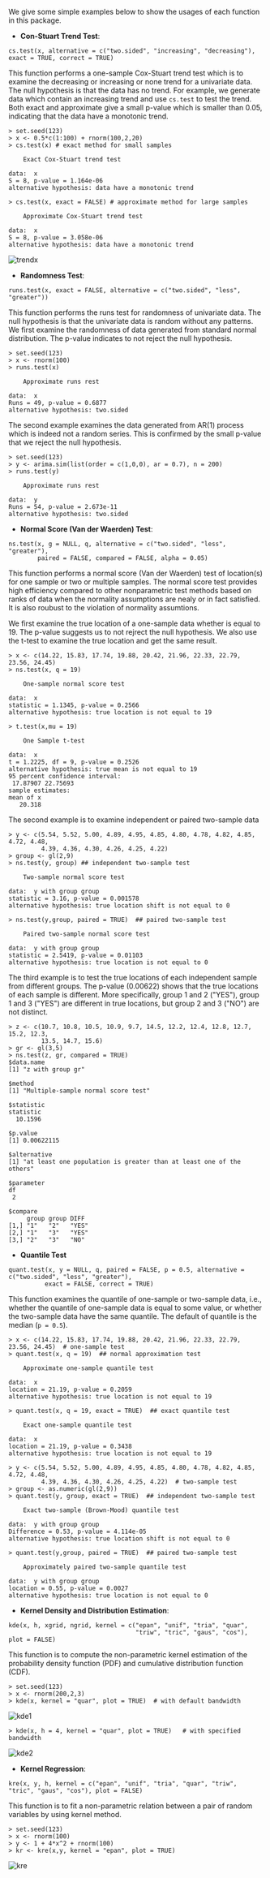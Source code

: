 We give some simple examples below to show the usages of each function in this package. 

- **Con-Stuart Trend Test**: 
```
cs.test(x, alternative = c("two.sided", "increasing", "decreasing"), exact = TRUE, correct = TRUE)
```
 This function performs a one-sample Cox-Stuart trend test which is to examine the decreasing or increasing or none trend for a univariate data. The null hypothesis is that the data has no trend. For example, we generate data which contain an increasing trend and use `cs.test` to test the trend. Both exact and approximate give a small p-value which is smaller than 0.05, indicating that the data have a monotonic trend.
```
> set.seed(123)
> x <- 0.5*c(1:100) + rnorm(100,2,20)
> cs.test(x) # exact method for small samples

	Exact Cox-Stuart trend test
	
data:  x
S = 8, p-value = 1.164e-06
alternative hypothesis: data have a monotonic trend

> cs.test(x, exact = FALSE) # approximate method for large samples

	Approximate Cox-Stuart trend test
	
data:  x
S = 8, p-value = 3.058e-06
alternative hypothesis: data have a monotonic trend
```
![trendx](https://cloud.githubusercontent.com/assets/16762941/12869162/0ecf2ec8-cce5-11e5-8927-2caa61452cec.png)

- **Randomness Test**:
```
runs.test(x, exact = FALSE, alternative = c("two.sided", "less", "greater"))
```
This function performs the runs test for randomness of univariate data. The null hypothesis is that the univariate data is random without any patterns. We first examine the randomness of data generated from standard normal distribution. The p-value indicates to not reject the null hypothesis. 
```
> set.seed(123)
> x <- rnorm(100)
> runs.test(x)

	Approximate runs rest

data:  x
Runs = 49, p-value = 0.6877
alternative hypothesis: two.sided
```
The second example examines the data generated from AR(1) process which is indeed not a random series. This is confirmed by the small p-value that we reject the null hypothesis.  
```
> set.seed(123)
> y <- arima.sim(list(order = c(1,0,0), ar = 0.7), n = 200)
> runs.test(y)

	Approximate runs rest

data:  y
Runs = 54, p-value = 2.673e-11
alternative hypothesis: two.sided
```

- **Normal Score (Van der Waerden) Test**:
```
ns.test(x, g = NULL, q, alternative = c("two.sided", "less", "greater"), 
        paired = FALSE, compared = FALSE, alpha = 0.05)
```
This function performs a normal score (Van der Waerden) test of location(s) for one sample or two or multiple samples. The normal score test provides high efficiency compared to other nonparametric test methods based on ranks of data when the normality assumptions are nealy or in fact satisfied. It is also roubust to the violation of normality assumtions.

We first examine the true location of a one-sample data whether is equal to 19. The p-value suggests us to not rejrect the null hypothesis. We also use the t-test to examine the true location and get the same result.
```
> x <- c(14.22, 15.83, 17.74, 19.88, 20.42, 21.96, 22.33, 22.79, 23.56, 24.45)
> ns.test(x, q = 19)

	One-sample normal score test

data:  x
statistic = 1.1345, p-value = 0.2566
alternative hypothesis: true location is not equal to 19

> t.test(x,mu = 19)

	One Sample t-test

data:  x
t = 1.2225, df = 9, p-value = 0.2526
alternative hypothesis: true mean is not equal to 19
95 percent confidence interval:
 17.87907 22.75693
sample estimates:
mean of x 
   20.318 
```
The second example is to examine independent or paired two-sample data

```
> y <- c(5.54, 5.52, 5.00, 4.89, 4.95, 4.85, 4.80, 4.78, 4.82, 4.85, 4.72, 4.48, 
         4.39, 4.36, 4.30, 4.26, 4.25, 4.22)
> group <- gl(2,9)
> ns.test(y, group) ## independent two-sample test

	Two-sample normal score test

data:  y with group group
statistic = 3.16, p-value = 0.001578
alternative hypothesis: true location shift is not equal to 0

> ns.test(y,group, paired = TRUE)  ## paired two-sample test

	Paired two-sample normal score test

data:  y with group group
statistic = 2.5419, p-value = 0.01103
alternative hypothesis: true location is not equal to 0
```
The third example is to test the true locations of each independent sample from different groups. The p-value (0.00622) shows that the true locations of each sample is different. More specifically, group 1 and 2 ("YES"), group 1 and 3 ("YES") are different in true locations, but group 2 and 3 ("NO") are not distinct. 
```
> z <- c(10.7, 10.8, 10.5, 10.9, 9.7, 14.5, 12.2, 12.4, 12.8, 12.7, 15.2, 12.3, 
         13.5, 14.7, 15.6)
> gr <- gl(3,5)
> ns.test(z, gr, compared = TRUE)
$data.name
[1] "z with group gr"

$method
[1] "Multiple-sample normal score test"

$statistic
statistic 
  10.1596 

$p.value
[1] 0.00622115

$alternative
[1] "at least one population is greater than at least one of the others"

$parameter
df 
 2 

$compare
     group group DIFF 
[1,] "1"   "2"   "YES"
[2,] "1"   "3"   "YES"
[3,] "2"   "3"   "NO" 
```

- **Quantile Test**
```
quant.test(x, y = NULL, q, paired = FALSE, p = 0.5, alternative = c("two.sided", "less", "greater"), 
          exact = FALSE, correct = TRUE)
```
This function examines the quantile of one-sample or two-sample data, i.e., whether the quantile of one-sample data is equal to some value, or whether the two-sample data have the same quantile. The default of quantile is the median (`p = 0.5`).
```
> x <- c(14.22, 15.83, 17.74, 19.88, 20.42, 21.96, 22.33, 22.79, 23.56, 24.45)  # one-sample test
> quant.test(x, q = 19)  ## normal approximation test

	Approximate one-sample quantile test

data:  x
location = 21.19, p-value = 0.2059
alternative hypothesis: true location is not equal to 19

> quant.test(x, q = 19, exact = TRUE)  ## exact quantile test 

	Exact one-sample quantile test

data:  x
location = 21.19, p-value = 0.3438
alternative hypothesis: true location is not equal to 19

> y <- c(5.54, 5.52, 5.00, 4.89, 4.95, 4.85, 4.80, 4.78, 4.82, 4.85, 4.72, 4.48, 
         4.39, 4.36, 4.30, 4.26, 4.25, 4.22)  # two-sample test
> group <- as.numeric(gl(2,9))
> quant.test(y, group, exact = TRUE)  ## independent two-sample test

	Exact two-sample (Brown-Mood) quantile test

data:  y with group group
Difference = 0.53, p-value = 4.114e-05
alternative hypothesis: true location shift is not equal to 0

> quant.test(y,group, paired = TRUE)  ## paired two-sample test

	Approximately paired two-sample quantile test

data:  y with group group
location = 0.55, p-value = 0.0027
alternative hypothesis: true location is not equal to 0
```
- **Kernel Density and Distribution Estimation**:
```
kde(x, h, xgrid, ngrid, kernel = c("epan", "unif", "tria", "quar", 
                                   "triw", "tric", "gaus", "cos"), plot = FALSE)  
```
This function is to compute the non-parametric kernel estimation of the probability density function (PDF) and cumulative distribution function (CDF).
```
> set.seed(123)
> x <- rnorm(200,2,3)
> kde(x, kernel = "quar", plot = TRUE)  # with default bandwidth
```
![kde1](https://cloud.githubusercontent.com/assets/16762941/12869161/0ecdc088-cce5-11e5-95b9-7271a03493f1.png)

```
> kde(x, h = 4, kernel = "quar", plot = TRUE)   # with specified bandwidth
```
![kde2](https://cloud.githubusercontent.com/assets/16762941/12869163/0ecf6140-cce5-11e5-8379-ef855d5a39ba.png)

- **Kernel Regression**:
```
kre(x, y, h, kernel = c("epan", "unif", "tria", "quar", "triw", "tric", "gaus", "cos"), plot = FALSE) 
```
This function is to fit a non-parametric relation between a pair of random variables by using kernel method.
```
> set.seed(123)
> x <- rnorm(100)
> y <- 1 + 4*x^2 + rnorm(100)
> kr <- kre(x,y, kernel = "epan", plot = TRUE)
```
![kre](https://cloud.githubusercontent.com/assets/16762941/12869164/0ecf7fa4-cce5-11e5-8906-38b5ff2fddc0.png)
